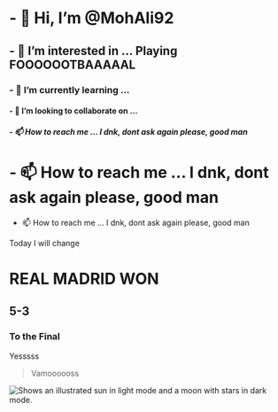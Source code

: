 # - 👋 Hi, I’m @MohAli92
## - 👀 I’m interested in ... Playing FOOOOOOTBAAAAAL
### - 🌱 I’m currently learning ...
#### - 💞️ I’m looking to collaborate on ...
##### - 📫 How to reach me ... I dnk, dont ask again please, good man
# - 📫 How to reach me ... I dnk, dont ask again please, good man
 - 📫 How to reach me ... I dnk, dont ask again please, good man


Today I will change
# REAL MADRID WON
## 5-3
### To the Final
Yesssss
> Vamoooooss


  <source media="(prefers-color-scheme: dark)" srcset="https://user-images.githubusercontent.com/25423296/163456776-7f95b81a-f1ed-45f7-b7ab-8fa810d529fa.png">
  <source media="(prefe-color-scheme: light)" srcset="https://user-images.githubusercontent.com/25423296/163456779-a8556205-d0a5-45e2-ac17-42d089e3c3f8.png">
  <img alt="Shows an illustrated sun in light mode and a moon with stars in dark mode." src="https://user-images.githubusercontent.com/25423296/163456779-a8556205-d0a5-45e2-ac17-42d089e3c3f8.png">
